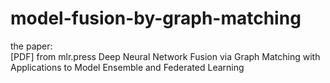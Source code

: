 # model-fusion-by-graph-matching

the paper: 	
[PDF] from mlr.press
Deep Neural Network Fusion via Graph Matching with Applications to Model Ensemble and Federated Learning
